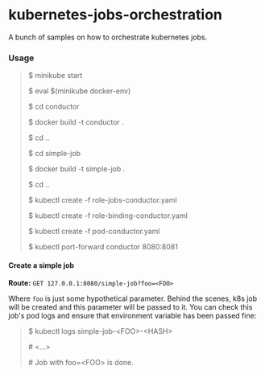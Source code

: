 # kubernetes-jobs-orchestration
A bunch of samples on how to orchestrate kubernetes jobs.

### Usage

> $ minikube start
>
> $ eval $(minikube docker-env)
>
> $ cd conductor
>
> $ docker build -t conductor .
>
> $ cd ..
>
> $ cd simple-job
>
> $ docker build -t simple-job .
>
> $ cd ..
>
> $ kubectl create -f role-jobs-conductor.yaml
>
> $ kubectl create -f role-binding-conductor.yaml
>
> $ kubectl create -f pod-conductor.yaml
>
> $ kubectl port-forward conductor 8080:8081

#### Create a simple job

**Route:** `GET 127.0.0.1:8080/simple-job?foo=<FOO>`

Where `foo` is just some hypothetical parameter. Behind the scenes, k8s job will be created and
this parameter will be passed to it. You can check this job's pod logs and ensure
that environment variable has been passed fine:
> $ kubectl logs simple-job-\<FOO>-\<HASH>
> 
> \# \<...>
>
> \# Job with foo=\<FOO> is done.
